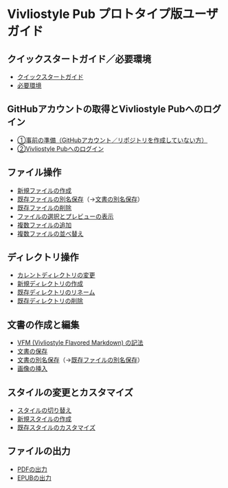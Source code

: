 # Vivliostyle Pub プロトタイプ版ユーザガイド

## クイックスタートガイド／必要環境

- [クイックスタートガイド](/ja/quick-start-guide/quick-start-guide-and-required-environment.md#quick-start-guide)
- [必要環境](/ja/quick-start-guide/quick-start-guide-&-required-environment.md#required-environment)

## GitHubアカウントの取得とVivliostyle Pubへのログイン

- [①事前の準備（GitHubアカウント／リポジトリを作成していない方）](/ja/get-an-account-and-login/get-an-account.md)
- [②Vivliostyle Pubへのログイン](/ja/get-an-account-and-login/login.md)

## ファイル操作

- [新規ファイルの作成](/ja/file-operation/create-new-file.md)
- [既存ファイルの別名保存]()（→[文書の別名保存]()）
- [既存ファイルの削除]()
- [ファイルの選択とプレビューの表示]()
- [複数ファイルの追加]()
- [複数ファイルの並べ替え]()

## ディレクトリ操作

- [カレントディレクトリの変更]()
- [新規ディレクトリの作成 ]()
- [既存ディレクトリのリネーム]()
- [既存ディレクトリの削除]()

## 文書の作成と編集

- [VFM (Vivliostyle Flavored Markdown) の記法]()
- [文書の保存]()
- [文書の別名保存]()（→[既存ファイルの別名保存]()）
- [画像の挿入]()

## スタイルの変更とカスタマイズ

- [スタイルの切り替え]()
- [新規スタイルの作成]()
- [既存スタイルのカスタマイズ]()

## ファイルの出力

- [PDFの出力]()
- [EPUBの出力]()